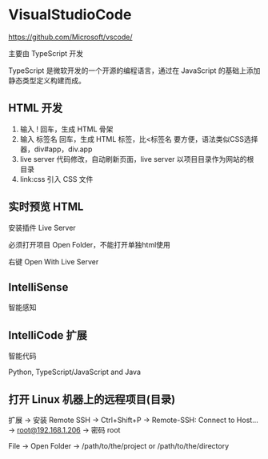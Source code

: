 # VisualStudioCode

https://github.com/Microsoft/vscode/ 

主要由 TypeScript 开发

TypeScript 是微软开发的一个开源的编程语言，通过在 JavaScript 的基础上添加静态类型定义构建而成。

## HTML 开发

1. 输入 ! 回车，生成 HTML 骨架
2. 输入 标签名 回车，生成 HTML 标签，比<标签名 要方便，语法类似CSS选择器，div#app，div.app
3. live server 代码修改，自动刷新页面，live server 以项目目录作为网站的根目录
4. link:css 引入 CSS 文件

## 实时预览 HTML

安装插件 Live Server 

必须打开项目 Open Folder，不能打开单独html使用

右键 Open With Live Server

## IntelliSense

智能感知

## IntelliCode 扩展

智能代码

Python, TypeScript/JavaScript and Java

## 打开 Linux 机器上的远程项目(目录)

扩展 -> 安装 Remote SSH -> Ctrl+Shift+P -> Remote-SSH: Connect to Host... -> root@192.168.1.206 -> 密码 root

File -> Open Folder -> /path/to/the/project or /path/to/the/directory

